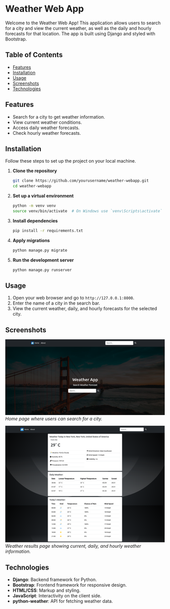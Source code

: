 # Weather Web App

Welcome to the Weather Web App! This application allows users to search for a city and view the current weather, as well as the daily and hourly forecasts for that location. The app is built using Django and styled with Bootstrap.

## Table of Contents

- [Features](#features)
- [Installation](#installation)
- [Usage](#usage)
- [Screenshots](#screenshots)
- [Technologies](#technologies)

## Features

- Search for a city to get weather information.
- View current weather conditions.
- Access daily weather forecasts.
- Check hourly weather forecasts.

## Installation

Follow these steps to set up the project on your local machine.

1. **Clone the repository**

   ```bash
   git clone https://github.com/yourusername/weather-webapp.git
   cd weather-webapp
   ```

2. **Set up a virtual environment**

   ```bash
   python -m venv venv
   source venv/bin/activate  # On Windows use `venv\Scripts\activate`
   ```

3. **Install dependencies**

   ```bash
   pip install -r requirements.txt
   ```

4. **Apply migrations**

   ```bash
   python manage.py migrate
   ```

5. **Run the development server**

   ```bash
   python manage.py runserver
   ```

## Usage

1. Open your web browser and go to `http://127.0.0.1:8000`.
2. Enter the name of a city in the search bar.
3. View the current weather, daily, and hourly forecasts for the selected city.

## Screenshots

![Home Page](documentation/screenshots/homepage.png)
*Home page where users can search for a city.*

![Weather Results](documentation/screenshots/search_results.png)
*Weather results page showing current, daily, and hourly weather information.*

## Technologies

- **Django**: Backend framework for Python.
- **Bootstrap**: Frontend framework for responsive design.
- **HTML/CSS**: Markup and styling.
- **JavaScript**: Interactivity on the client side.
- **python-weather**: API for fetching weather data.